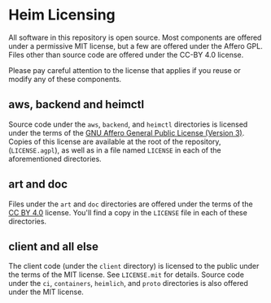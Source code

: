 # Heim Licensing

All software in this repository is open source. Most components are offered
under a permissive MIT license, but a few are offered under the Affero GPL.
Files other than source code are offered under the CC-BY 4.0 license.

Please pay careful attention to the license that applies if you reuse or modify
any of these components.

## aws, backend and heimctl

Source code under the `aws`, `backend`, and `heimctl` directories is licensed
under the terms of the
[GNU Affero General Public License (Version 3)](https://www.gnu.org/licenses/agpl-3.0.html).
Copies of this license are available at the root of the repository,
(`LICENSE.agpl`), as well as in a file named `LICENSE` in each of the
aforementioned directories.

## art and doc

Files under the `art` and `doc` directories are offered under the terms of the
[CC BY 4.0](http://creativecommons.org/licenses/by/4.0/) license.
You'll find a copy in the `LICENSE` file in each of these directories.

## client and all else

The client code (under the `client` directory) is licensed to the public under
the terms of the MIT license. See `LICENSE.mit` for details.
Source code under the `ci`, `containers`, `heimlich`, and `proto` directories
is also offered under the MIT license.
